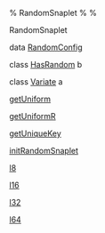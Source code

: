 % RandomSnaplet
% 
% 

RandomSnaplet

data [RandomConfig](RandomSnaplet.html#t:RandomConfig)

class [HasRandom](RandomSnaplet.html#t:HasRandom) b

class [Variate](RandomSnaplet.html#t:Variate) a

[getUniform](RandomSnaplet.html#v:getUniform)

[getUniformR](RandomSnaplet.html#v:getUniformR)

[getUniqueKey](RandomSnaplet.html#v:getUniqueKey)

[initRandomSnaplet](RandomSnaplet.html#v:initRandomSnaplet)

[l8](RandomSnaplet.html#v:l8)

[l16](RandomSnaplet.html#v:l16)

[l32](RandomSnaplet.html#v:l32)

[l64](RandomSnaplet.html#v:l64)

